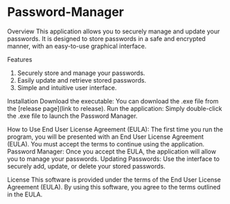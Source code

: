 # Password-Manager

Overview
This application allows you to securely manage and update your passwords. It is designed to store passwords in a safe and encrypted manner, with an easy-to-use graphical interface.

Features
1. Securely store and manage your passwords.
2. Easily update and retrieve stored passwords.
3. Simple and intuitive user interface.

Installation
Download the executable: You can download the .exe file from the [release page](link to release).
Run the application: Simply double-click the .exe file to launch the Password Manager.

How to Use
End User License Agreement (EULA): The first time you run the program, you will be presented with an End User License Agreement (EULA). You must accept the terms to continue using the application.
Password Manager: Once you accept the EULA, the application will allow you to manage your passwords.
Updating Passwords: Use the interface to securely add, update, or delete your stored passwords.

License
This software is provided under the terms of the End User License Agreement (EULA). By using this software, you agree to the terms outlined in the EULA.
